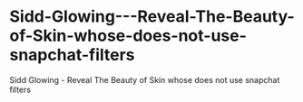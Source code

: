 # Sidd-Glowing---Reveal-The-Beauty-of-Skin-whose-does-not-use-snapchat-filters
Sidd Glowing - Reveal The Beauty of Skin whose does not use snapchat filters

